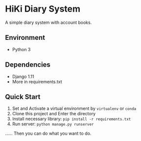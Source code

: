 # HiKi Diary System
A simple diary system with account books.

## Environment
- Python 3

## Dependencies
- Django 1.11
- More in requirements.txt

## Quick Start
1. Set and Activate a virtual environment by ```virtualenv``` or ```conda```
2. Clone this project and Enter the directory
3. Install necessary library: ```pip install -r requirements.txt``` 
4. Run server: ```python manage.py runserver```

...... Then you can do what you want to do.
